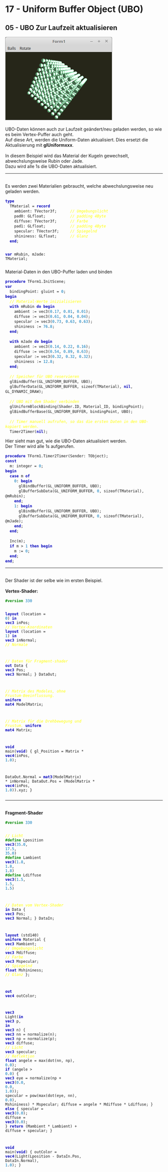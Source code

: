 <!DOCTYPE html>
<html>
    <b><h1>17 - Uniform Buffer Object (UBO)</h1></b>
    <b><h2>05 - UBO Zur Laufzeit aktualisieren</h2></b>
<img src="image.png" alt="Selfhtml"><br><br>
UBO-Daten können auch zur Laufzeit geändert/neu geladen werden, so wie es beim Vertex-Puffer auch geht.<br>
Auf diese Art, werden die Uniform-Daten aktualisiert. Dies ersetzt die Aktualisierung mit <b>glUniformxxx</b>.<br>
<br>
In diesem Beispiel wird das Material der Kugeln gewechselt, abwechslungsweise Rubin oder Jade.<br>
Dazu wird alle 1s die UBO-Daten aktualisiert.<br>
<hr><br>
Es werden zwei Materialien gebraucht, welche abwechslungsweise neu geladen werden.<br>
<pre><code><b><font color="0000BB">type</font></b>
  TMaterial = <b><font color="0000BB">record</font></b>
    ambient: TVector3f;      <i><font color="#FFFF00">// Umgebungslicht</font></i>
    pad0: GLfloat;           <i><font color="#FFFF00">// padding 4Byte</font></i>
    diffuse: TVector3f;      <i><font color="#FFFF00">// Farbe</font></i>
    pad1: GLfloat;           <i><font color="#FFFF00">// padding 4Byte</font></i>
    specular: TVector3f;     <i><font color="#FFFF00">// Spiegelnd</font></i>
    shininess: GLfloat;      <i><font color="#FFFF00">// Glanz</font></i>
  <b><font color="0000BB">end</font></b>;

<b><font color="0000BB">var</font></b>
  mRubin, mJade: TMaterial;</pre></code>
Material-Daten in den UBO-Puffer laden und binden<br>
<pre><code><b><font color="0000BB">procedure</font></b> TForm1.InitScene;
<b><font color="0000BB">var</font></b>
  bindingPoint: gluint = <font color="#0077BB">0</font>;
<b><font color="0000BB">begin</font></b>
  <i><font color="#FFFF00">// Material-Werte inizialisieren</font></i>
  <b><font color="0000BB">with</font></b> mRubin <b><font color="0000BB">do</font></b> <b><font color="0000BB">begin</font></b>
    ambient := vec3(<font color="#0077BB">0</font>.<font color="#0077BB">17</font>, <font color="#0077BB">0</font>.<font color="#0077BB">01</font>, <font color="#0077BB">0</font>.<font color="#0077BB">01</font>);
    diffuse := vec3(<font color="#0077BB">0</font>.<font color="#0077BB">61</font>, <font color="#0077BB">0</font>.<font color="#0077BB">04</font>, <font color="#0077BB">0</font>.<font color="#0077BB">04</font>);
    specular := vec3(<font color="#0077BB">0</font>.<font color="#0077BB">73</font>, <font color="#0077BB">0</font>.<font color="#0077BB">63</font>, <font color="#0077BB">0</font>.<font color="#0077BB">63</font>);
    shininess := <font color="#0077BB">76</font>.<font color="#0077BB">8</font>;
  <b><font color="0000BB">end</font></b>;

  <b><font color="0000BB">with</font></b> mJade <b><font color="0000BB">do</font></b> <b><font color="0000BB">begin</font></b>
    ambient := vec3(<font color="#0077BB">0</font>.<font color="#0077BB">14</font>, <font color="#0077BB">0</font>.<font color="#0077BB">22</font>, <font color="#0077BB">0</font>.<font color="#0077BB">16</font>);
    diffuse := vec3(<font color="#0077BB">0</font>.<font color="#0077BB">54</font>, <font color="#0077BB">0</font>.<font color="#0077BB">89</font>, <font color="#0077BB">0</font>.<font color="#0077BB">63</font>);
    specular := vec3(<font color="#0077BB">0</font>.<font color="#0077BB">32</font>, <font color="#0077BB">0</font>.<font color="#0077BB">32</font>, <font color="#0077BB">0</font>.<font color="#0077BB">32</font>);
    shininess := <font color="#0077BB">12</font>.<font color="#0077BB">8</font>;
  <b><font color="0000BB">end</font></b>;

  <i><font color="#FFFF00">// Speicher für UBO reservieren</font></i>
  glBindBuffer(GL_UNIFORM_BUFFER, UBO);
  glBufferData(GL_UNIFORM_BUFFER, sizeof(TMaterial), <b><font color="0000BB">nil</font></b>, GL_DYNAMIC_DRAW);

  <i><font color="#FFFF00">// UBO mit dem Shader verbinden</font></i>
  glUniformBlockBinding(Shader.ID, Material_ID, bindingPoint);
  glBindBufferBase(GL_UNIFORM_BUFFER, bindingPoint, UBO);

  <i><font color="#FFFF00">// Timer manuell aufrufen, so das die ersten Daten in den UBO-kopiert werden.</font></i>
  Timer2Timer(<b><font color="0000BB">nil</font></b>);</pre></code>
Hier sieht man gut, wie die UBO-Daten aktualisiert werden.<br>
Der Timer wird alle 1s aufgerufen.<br>
<pre><code><b><font color="0000BB">procedure</font></b> TForm1.Timer2Timer(Sender: TObject);
<b><font color="0000BB">const</font></b>
  m: integer = <font color="#0077BB">0</font>;
<b><font color="0000BB">begin</font></b>
  <b><font color="0000BB">case</font></b> m <b><font color="0000BB">of</font></b>
    <font color="#0077BB">0</font>: <b><font color="0000BB">begin</font></b>
      glBindBuffer(GL_UNIFORM_BUFFER, UBO);
      glBufferSubData(GL_UNIFORM_BUFFER, <font color="#0077BB">0</font>, sizeof(TMaterial), @mRubin);
    <b><font color="0000BB">end</font></b>;
    <font color="#0077BB">1</font>: <b><font color="0000BB">begin</font></b>
      glBindBuffer(GL_UNIFORM_BUFFER, UBO);
      glBufferSubData(GL_UNIFORM_BUFFER, <font color="#0077BB">0</font>, sizeof(TMaterial), @mJade);
    <b><font color="0000BB">end</font></b>;
  <b><font color="0000BB">end</font></b>;

  Inc(m);
  <b><font color="0000BB">if</font></b> m > <font color="#0077BB">1</font> <b><font color="0000BB">then</font></b> <b><font color="0000BB">begin</font></b>
    m := <font color="#0077BB">0</font>;
  <b><font color="0000BB">end</font></b>;
<b><font color="0000BB">end</font></b>;</pre></code>
<hr><br>
Der Shader ist der selbe wie im ersten Beispiel.<br>
<br>
<b>Vertex-Shader:</b><br>
<pre><code><b><font color="#008800">#version</font></b> <font color="#0077BB">330</font>

<b><font color="0000BB">layout</font></b> (location = <font color="#0077BB">0</font>) <b><font color="0000BB">in</font></b> <b><font color="0000BB">vec3</font></b> inPos;    <i><font color="#FFFF00">// Vertex-Koordinaten</font></i>
<b><font color="0000BB">layout</font></b> (location = <font color="#0077BB">1</font>) <b><font color="0000BB">in</font></b> <b><font color="0000BB">vec3</font></b> inNormal; <i><font color="#FFFF00">// Normale</font></i>

<i><font color="#FFFF00">// Daten für Fragment-shader</font></i>
<b><font color="0000BB">out</font></b> Data {
  <b><font color="0000BB">vec3</font></b> Pos;
  <b><font color="0000BB">vec3</font></b> Normal;
} DataOut;

<i><font color="#FFFF00">// Matrix des Modeles, ohne Frustum-Beeinflussung.</font></i>
<b><font color="0000BB">uniform</font></b> <b><font color="0000BB">mat4</font></b> ModelMatrix;

<i><font color="#FFFF00">// Matrix für die Drehbewegung und Frustum.</font></i>
<b><font color="0000BB">uniform</font></b> <b><font color="0000BB">mat4</font></b> Matrix;

<b><font color="0000BB">void</font></b> main(<b><font color="0000BB">void</font></b>)
{
  gl_Position    = Matrix * <b><font color="0000BB">vec4</font></b>(inPos, <font color="#0077BB">1</font>.<font color="#0077BB">0</font>);

  DataOut.Normal = <b><font color="0000BB">mat3</font></b>(ModelMatrix) * inNormal;
  DataOut.Pos    = (ModelMatrix * <b><font color="0000BB">vec4</font></b>(inPos, <font color="#0077BB">1</font>.<font color="#0077BB">0</font>)).xyz;
}
</pre></code>
<hr><br>
<b>Fragment-Shader</b><br>
<pre><code><b><font color="#008800">#version</font></b> <font color="#0077BB">330</font>

<i><font color="#FFFF00">// Licht</font></i>
<b><font color="#008800">#define</font></b> Lposition  <b><font color="0000BB">vec3</font></b>(<font color="#0077BB">35</font>.<font color="#0077BB">0</font>, <font color="#0077BB">17</font>.<font color="#0077BB">5</font>, <font color="#0077BB">35</font>.<font color="#0077BB">0</font>)
<b><font color="#008800">#define</font></b> Lambient   <b><font color="0000BB">vec3</font></b>(<font color="#0077BB">1</font>.<font color="#0077BB">8</font>, <font color="#0077BB">1</font>.<font color="#0077BB">8</font>, <font color="#0077BB">1</font>.<font color="#0077BB">8</font>)
<b><font color="#008800">#define</font></b> Ldiffuse   <b><font color="0000BB">vec3</font></b>(<font color="#0077BB">1</font>.<font color="#0077BB">5</font>, <font color="#0077BB">1</font>.<font color="#0077BB">5</font>, <font color="#0077BB">1</font>.<font color="#0077BB">5</font>)

<i><font color="#FFFF00">// Daten vom Vertex-Shader</font></i>
<b><font color="0000BB">in</font></b> Data {
  <b><font color="0000BB">vec3</font></b> Pos;
  <b><font color="0000BB">vec3</font></b> Normal;
} DataIn;

<b><font color="0000BB">layout</font></b> (std140) <b><font color="0000BB">uniform</font></b> Material {
  <b><font color="0000BB">vec3</font></b>  Mambient;   <i><font color="#FFFF00">// Umgebungslicht</font></i>
  <b><font color="0000BB">vec3</font></b>  Mdiffuse;   <i><font color="#FFFF00">// Farbe</font></i>
  <b><font color="0000BB">vec3</font></b>  Mspecular;  <i><font color="#FFFF00">// Spiegelnd</font></i>
  <b><font color="0000BB">float</font></b> Mshininess; <i><font color="#FFFF00">// Glanz</font></i>
};

<b><font color="0000BB">out</font></b> <b><font color="0000BB">vec4</font></b> outColor;

<b><font color="0000BB">vec3</font></b> Light(<b><font color="0000BB">in</font></b> <b><font color="0000BB">vec3</font></b> p, <b><font color="0000BB">in</font></b> <b><font color="0000BB">vec3</font></b> n) {
  <b><font color="0000BB">vec3</font></b> nn = normalize(n);
  <b><font color="0000BB">vec3</font></b> np = normalize(p);
  <b><font color="0000BB">vec3</font></b> diffuse;   <i><font color="#FFFF00">// Licht</font></i>
  <b><font color="0000BB">vec3</font></b> specular;  <i><font color="#FFFF00">// Reflektion</font></i>
  <b><font color="0000BB">float</font></b> angele = max(dot(nn, np), <font color="#0077BB">0</font>.<font color="#0077BB">0</font>);
  <b><font color="0000BB">if</font></b> (angele > <font color="#0077BB">0</font>.<font color="#0077BB">0</font>) {
    <b><font color="0000BB">vec3</font></b> eye = normalize(np + <b><font color="0000BB">vec3</font></b>(<font color="#0077BB">0</font>.<font color="#0077BB">0</font>, <font color="#0077BB">0</font>.<font color="#0077BB">0</font>, <font color="#0077BB">1</font>.<font color="#0077BB">0</font>));
    specular = pow(max(dot(eye, nn), <font color="#0077BB">0</font>.<font color="#0077BB">0</font>), Mshininess) * Mspecular;
    diffuse  = angele * Mdiffuse * Ldiffuse;
  } <b><font color="0000BB">else</font></b> {
    specular = <b><font color="0000BB">vec3</font></b>(<font color="#0077BB">0</font>.<font color="#0077BB">0</font>);
    diffuse  = <b><font color="0000BB">vec3</font></b>(<font color="#0077BB">0</font>.<font color="#0077BB">0</font>);
  }
  <b><font color="0000BB">return</font></b> (Mambient * Lambient) + diffuse + specular;
}

<b><font color="0000BB">void</font></b> main(<b><font color="0000BB">void</font></b>)
{
  outColor = <b><font color="0000BB">vec4</font></b>(Light(Lposition - DataIn.Pos, DataIn.Normal), <font color="#0077BB">1</font>.<font color="#0077BB">0</font>);
}

</pre></code>

</html>
